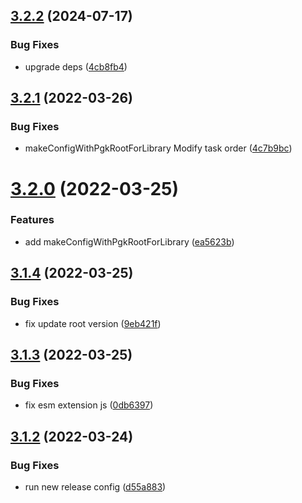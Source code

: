 ## [3.2.2](https://github.com/cycjimmy/config-lib/compare/v3.2.1...v3.2.2) (2024-07-17)


### Bug Fixes

* upgrade deps ([4cb8fb4](https://github.com/cycjimmy/config-lib/commit/4cb8fb4f578b5a0ec69de26cbfcece33048d905f))

## [3.2.1](https://github.com/cycjimmy/config-lib/compare/v3.2.0...v3.2.1) (2022-03-26)


### Bug Fixes

* makeConfigWithPgkRootForLibrary Modify task order ([4c7b9bc](https://github.com/cycjimmy/config-lib/commit/4c7b9bc33bb1c6fc0c2e2d3b908760dbeb8bc2ea))

# [3.2.0](https://github.com/cycjimmy/config-lib/compare/v3.1.4...v3.2.0) (2022-03-25)


### Features

* add makeConfigWithPgkRootForLibrary ([ea5623b](https://github.com/cycjimmy/config-lib/commit/ea5623b490a1f50645ff8f16826d4ce8d89dc1d7))

## [3.1.4](https://github.com/cycjimmy/config-lib/compare/v3.1.3...v3.1.4) (2022-03-25)


### Bug Fixes

* fix update root version ([9eb421f](https://github.com/cycjimmy/config-lib/commit/9eb421f12363deac72ff54c90696796c968c0142))

## [3.1.3](https://github.com/cycjimmy/config-lib/compare/v3.1.2...v3.1.3) (2022-03-25)


### Bug Fixes

* fix esm extension js ([0db6397](https://github.com/cycjimmy/config-lib/commit/0db6397b98cd8395919cef822d7a0a7b6f424935))

## [3.1.2](https://github.com/cycjimmy/config-lib/compare/v3.1.1...v3.1.2) (2022-03-24)


### Bug Fixes

* run new release config ([d55a883](https://github.com/cycjimmy/config-lib/commit/d55a883e89812c83eebc88724ab5eb9f9b8a1195))
